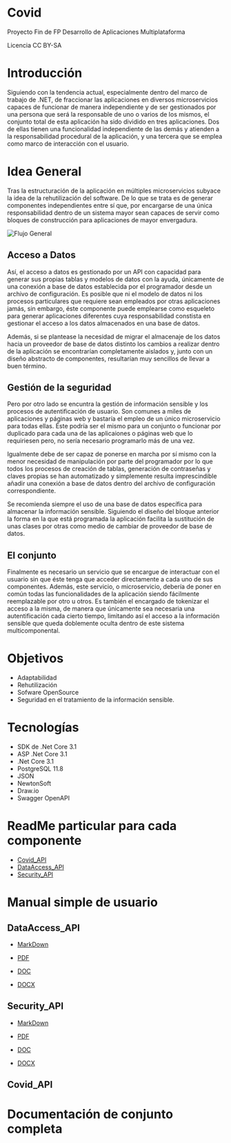 # Covid

Proyecto Fin de FP Desarrollo de Aplicaciones Multiplataforma

Licencia CC BY-SA 

# Introducción

Siguiendo con la tendencia actual, especialmente dentro del marco de trabajo de .NET, de fraccionar las aplicaciones en diversos microservicios capaces de funcionar de manera independiente y de ser gestionados por una persona que será la responsable de uno o varios de los mismos, el conjunto total de esta aplicación ha sido dividido en tres aplicaciones. Dos de ellas tienen una funcionalidad independiente de las demás y atienden a la responsabilidad procedural de la aplicación, y una tercera que se emplea como marco de interacción con el usuario.

# Idea General

Tras la estructuración de la aplicación en múltiples microservicios subyace la idea de la rehutilización del software. De lo que se trata es de generar componentes independientes entre sí que, por encargarse de una única responsabilidad dentro de un sistema mayor sean capaces de servir como bloques de construcción para aplicaciones de mayor envergadura.

![Flujo General](./Diagrams/DiseñoGeneral.png)

## Acceso a Datos

Así, el acceso a datos es gestionado por un API con capacidad para generar sus propias tablas y modelos de datos con la ayuda, únicamente de una conexión a base de datos establecida por el programador desde un archivo de configuración. Es posible que ni el modelo de datos ni los procesos particulares que requiere sean empleados por otras aplicaciones jamás, sin embargo, éste componente puede emplearse como esqueleto para generar aplicaciones diferentes cuya responsabilidad constista en gestionar el acceso a los datos almacenados en una base de datos.

Además, si se plantease la necesidad de migrar el almacenaje de los datos hacia un proveedor de base de datos distinto los cambios a realizar dentro de la aplicación se encontrarían completamente aislados y, junto con un diseño abstracto de componentes, resultarían muy sencillos de llevar a buen término.

## Gestión de la seguridad

Pero por otro lado se encuntra la gestión de información sensible y los procesos de autentificación de usuario. Son comunes a miles de aplicaciones y páginas web y bastaría el empleo de un único microservicio para todas ellas. Éste podría ser el mismo para un conjunto o funcionar por duplicado para cada una de las aplicaiones o páginas web que lo requiriesen pero, no sería necesario programarlo más de una vez. 

Igualmente debe de ser capaz de ponerse en marcha por sí mismo con la menor necesidad de manipulación por parte del programador por lo que todos los procesos de creación de tablas, generación de contraseñas y claves propias se han automatizado y simplemente resulta imprescindible añadir una conexión a base de datos dentro del archivo de configuración correspondiente.

Se recomienda siempre el uso de una base de datos específica para almacenar la información sensible. Siguiendo el diseño del bloque anterior la forma en la que está programada la aplicación facilita la sustitución de unas clases por otras como medio de cambiar de proveedor de base de datos.

## El conjunto

Finalmente es necesario un servicio que se encargue de interactuar con el usuario sin  que éste tenga que acceder directamente a cada uno de sus componentes. Además, este servicio, o microservicio,  debería de poner en común todas las funcionalidades de la aplicación siendo fácilmente reemplazable por otro u otros. Es también el encargado de tokenizar el acceso a la misma, de manera que únicamente sea necesaria una autentificación cada cierto tiempo, limitando así el acceso a la información sensible que queda doblemente oculta dentro de este sistema multicomponental.

# Objetivos

- Adaptabilidad
- Rehutilización
- Sofware OpenSource
- Seguridad en el tratamiento de la información sensible.

# Tecnologías

- SDK de .Net Core 3.1
- ASP .Net Core 3.1
- .Net Core 3.1
- PostgreSQL 11.8
- JSON
- NewtonSoft
- Draw.io
- Swagger OpenAPI

# ReadMe particular para cada componente

- [Covid_API](./Documentation/Covid_API/CovidAPIReadMe.md)
- [DataAccess_API](./Documentation/DataAccess_API/DataAccessAPIReadMe.md)
- [Security_API](./Documentation/Security_API/SecurityAPIReadMe.md)

# Manual simple de usuario

## DataAccess_API

- [MarkDown](./Documentation/DataAccess_API/SimpleUserGuide/ManualSimpleUsuario_DataAccess_API.md)

- [PDF](./Documentation/DataAccess_API/SimpleUserGuide/ManualSimpleUsuario_DataAccess_API.pdf)

- [DOC](./Documentation/DataAccess_API/SimpleUserGuide/ManualSimpleUsuario_DataAccess_API.doc)

- [DOCX](./Documentation/DataAccess_API/SimpleUserGuide/ManualSimpleUsuario_DataAccess_API.docx)

## Security_API

- [MarkDown](./Documentation/Security_API/SimpleUserGuide/ManualSimpleUsuario_Security_API.md)

- [PDF](./Documentation/Security_API/SimpleUserGuide/ManualSimpleUsuario_Security_API.pdf)

- [DOC](./Documentation/Security_API/SimpleUserGuide/ManualSimpleUsuario_Security_API.doc)

- [DOCX](./Documentation/Security_API/SimpleUserGuide/ManualSimpleUsuario_Security_API.docx)

## Covid_API


# Documentación de conjunto completa